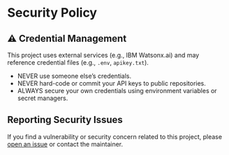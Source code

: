 # Security Policy

## ⚠️ Credential Management

This project uses external services (e.g., IBM Watsonx.ai) and may reference credential files (e.g., `.env`, `apikey.txt`).

- NEVER use someone else’s credentials.
- NEVER hard-code or commit your API keys to public repositories.
- ALWAYS secure your own credentials using environment variables or secret managers.

## Reporting Security Issues

If you find a vulnerability or security concern related to this project, please [open an issue](https://github.com/YOUR_USERNAME/YOUR_REPO/issues) or contact the maintainer.
